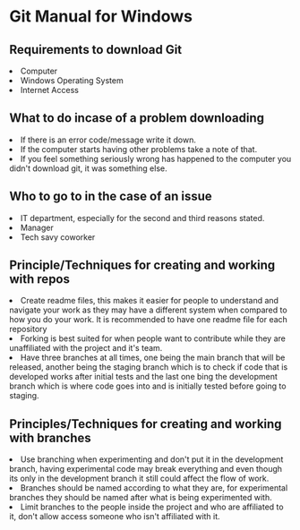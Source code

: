 # Git Manual for Windows
## Requirements to download Git
<lo>
	<li>Computer</li>
	<li>Windows Operating System</li>
	<li>Internet Access</li>
</lo>

## What to do incase of a problem downloading

<lo>
	<li>If there is an error code/message write it down.</li>
	<li>If the computer starts having other problems take a note of that.</li>
	<li>If you feel something seriously wrong has happened to the computer you didn't download git, it was something else.</li>
</lo>

## Who to go to in the case of an issue
<lo>
	<li>IT department, especially for the second and third reasons stated.</li>
	<li>Manager</li>
	<li>Tech savy coworker</li>
</lo>


## Principle/Techniques for creating and working with repos
<lo>
	<li>Create readme files, this makes it easier for people to understand and navigate your work as they may have a different system when compared to how you do your work. It is recommended to have one readme file for each repository</li>
	<li>Forking is best suited for when people want to contribute while they are unaffiliated with the project and it's team.</li>
	<li>Have three branches at all times, one being the main branch that will be released, another being the staging branch which is to check if code that is developed works after initial tests and the last one bing the development branch which is where code goes into and is initially tested before going to staging.</li>
</lo>


## Principles/Techniques for creating and working with branches
<lo>
	<li>Use branching when experimenting and don't put it in the development branch, having experimental code may break everything and even though its only in the development branch it still could affect the flow of work.</li>
	<li>Branches should be named according to what they are, for experimental branches they should be named after what is being experimented with.</li>
	<li>Limit branches to the people inside the project and who are affiliated to it, don't allow access someone who isn't affiliated with it.</li>
</lo>
